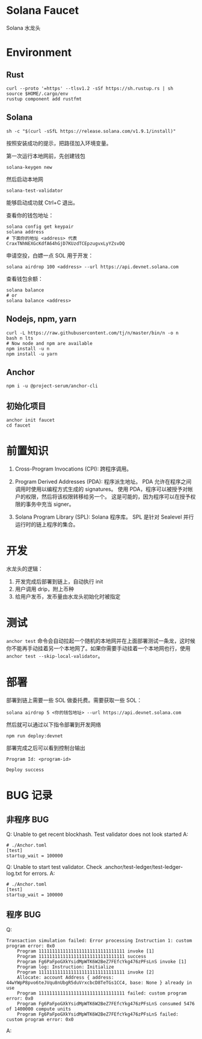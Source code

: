 # Solana Faucet
Solana 水龙头

# Environment

## Rust
```shell
curl --proto '=https' --tlsv1.2 -sSf https://sh.rustup.rs | sh
source $HOME/.cargo/env
rustup component add rustfmt
```
## Solana
```shell
sh -c "$(curl -sSfL https://release.solana.com/v1.9.1/install)"
```
按照安装成功的提示，把路径加入环境变量。

第一次运行本地网前，先创建钱包
```shell
solana-keygen new
```
然后启动本地网
```shell
solana-test-validator
```
能够启动成功就 Ctrl+C 退出。

查看你的钱包地址：
```shell
solana config get keypair
solana address
# 下面你的地址 <address> 代表 CraxTNhNEXGcKdfA64hGjD7KUzdTCEpzugvxLyYZsvDQ
```
申请空投，白嫖一点 SOL 用于开发：
```shell
solana airdrop 100 <address> --url https://api.devnet.solana.com
```
查看钱包余额：
```shell
solana balance
# or
solana balance <address>
```
## Nodejs, npm, yarn
```shell
curl -L https://raw.githubusercontent.com/tj/n/master/bin/n -o n
bash n lts
# Now node and npm are available
npm install -u n
npm install -u yarn
```
## Anchor
```shell
npm i -u @project-serum/anchor-cli
```
## 初始化项目
```shell
anchor init faucet
cd faucet
```

# 前置知识

1. Cross-Program Invocations (CPI): 跨程序调用。

2. Program Derived Addresses (PDA): 程序派生地址。
    PDA 允许在程序之间调用时使用以编程方式生成的 signatures。
    使用 PDA，程序可以被授予对帐户的权限，然后将该权限转移给另一个。
    这是可能的，因为程序可以在授予权限的事务中充当 signer。

3. Solana Program Library (SPL): Solana 程序库。
    SPL 是针对 Sealevel 并行运行时的链上程序的集合。

# 开发

水龙头的逻辑：
1. 开发完成后部署到链上，自动执行 init
2. 用户调用 drip，附上币种
3. 给用户发币，发币量由水龙头初始化时被指定

# 测试

`anchor test` 命令会自动拉起一个随机的本地网并在上面部署测试一条龙，这时候你不能再手动挂着另一个本地网了。如果你需要手动挂着一个本地网也行，使用 `anchor test --skip-local-validator`。

# 部署

部署到链上需要一些 SOL 做委托费。需要获取一些 SOL：
```shell
solana airdrop 5 <你的钱包地址> --url https://api.devnet.solana.com
```
然后就可以通过以下指令部署到开发网络
```shell
npm run deploy:devnet
```
部署完成之后可以看到控制台输出
```shell
Program Id: <program-id>

Deploy success
```

# BUG 记录

## 非程序 BUG
Q: Unable to get recent blockhash. Test validator does not look started
A:
```
# ./Anchor.toml
[test]
startup_wait = 100000
```

Q: Unable to start test validator. Check .anchor/test-ledger/test-ledger-log.txt for errors.
A:
```
# ./Anchor.toml
[test]
startup_wait = 100000
```
## 程序 BUG
Q:
```shell
Transaction simulation failed: Error processing Instruction 1: custom program error: 0x0
    Program 11111111111111111111111111111111 invoke [1]
    Program 11111111111111111111111111111111 success
    Program Fg6PaFpoGXkYsidMpWTK6W2BeZ7FEfcYkg476zPFsLnS invoke [1]
    Program log: Instruction: Initialize
    Program 11111111111111111111111111111111 invoke [2]
    Allocate: account Address { address: 44wYWpP8pvo6teJVqu8nUbgR5duVrxcbcD8TeTGs1CC4, base: None } already in use
    Program 11111111111111111111111111111111 failed: custom program error: 0x0
    Program Fg6PaFpoGXkYsidMpWTK6W2BeZ7FEfcYkg476zPFsLnS consumed 5476 of 1400000 compute units
    Program Fg6PaFpoGXkYsidMpWTK6W2BeZ7FEfcYkg476zPFsLnS failed: custom program error: 0x0
```
A:
